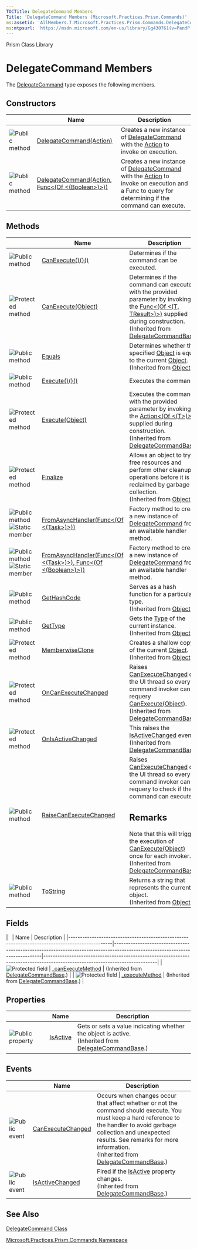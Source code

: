 ```yaml
---
TOCTitle: DelegateCommand Members
Title: 'DelegateCommand Members (Microsoft.Practices.Prism.Commands)'
ms:assetid: 'AllMembers.T:Microsoft.Practices.Prism.Commands.DelegateCommand'
ms:mtpsurl: 'https://msdn.microsoft.com/en-us/library/Gg430761(v=PandP.50)'
---
```


Prism Class Library

DelegateCommand Members
=======================

The [DelegateCommand](https://msdn.microsoft.com/t:microsoft.practices.prism.commands.delegatecommand) type exposes the following members.

Constructors
------------

<span id="constructorTableToggle"></span>
<table>

<thead>
<tr class="header">
<th> </th>
<th>Name</th>
<th>Description</th>
</tr>
</thead>
<tbody>
<tr class="odd">
<td><img src="https://msdn.microsoft.com/en-us/Gg430761.pubmethod(en-us,PandP.50).gif" title="Public method" /></td>
<td><a href="https://msdn.microsoft.com/m:microsoft.practices.prism.commands.delegatecommand.">DelegateCommand(Action)</a></td>
<td><div class="summary">
Creates a new instance of <a href="https://msdn.microsoft.com/t:microsoft.practices.prism.commands.delegatecommand">DelegateCommand</a> with the <a href="http://msdn.microsoft.com/en-us/library/bb534741">Action</a> to invoke on execution.
</div></td>
</tr>
<tr class="even">
<td><img src="https://msdn.microsoft.com/en-us/Gg430761.pubmethod(en-us,PandP.50).gif" title="Public method" /></td>
<td><a href="https://msdn.microsoft.com/m:microsoft.practices.prism.commands.delegatecommand.">DelegateCommand(Action, Func&lt;(Of &lt;(Boolean&gt;)&gt;))</a></td>
<td><div class="summary">
Creates a new instance of <a href="https://msdn.microsoft.com/t:microsoft.practices.prism.commands.delegatecommand">DelegateCommand</a> with the <a href="http://msdn.microsoft.com/en-us/library/bb534741">Action</a> to invoke on execution and a Func to query for determining if the command can execute.
</div></td>
</tr>
</tbody>
</table>

Methods
-------

<span id="methodTableToggle"></span>
<table>

<thead>
<tr class="header">
<th> </th>
<th>Name</th>
<th>Description</th>
</tr>
</thead>
<tbody>
<tr class="odd">
<td><img src="https://msdn.microsoft.com/en-us/Gg430761.pubmethod(en-us,PandP.50).gif" title="Public method" /></td>
<td><a href="https://msdn.microsoft.com/m:microsoft.practices.prism.commands.delegatecommand.canexecute">CanExecute()()()</a></td>
<td><div class="summary">
Determines if the command can be executed.
</div></td>
</tr>
<tr class="even">
<td><img src="https://msdn.microsoft.com/en-us/Gg430761.protmethod(en-us,PandP.50).gif" title="Protected method" /></td>
<td><a href="https://msdn.microsoft.com/m:microsoft.practices.prism.commands.delegatecommandbase.canexecute(system.object)">CanExecute(Object)</a></td>
<td><div class="summary">
Determines if the command can execute with the provided parameter by invoking the <a href="http://msdn.microsoft.com/en-us/library/bb549151">Func&lt;(Of &lt;(T, TResult&gt;)&gt;)</a> supplied during construction.
</div>
(Inherited from <a href="https://msdn.microsoft.com/t:microsoft.practices.prism.commands.delegatecommandbase">DelegateCommandBase</a>.)</td>
</tr>
<tr class="odd">
<td><img src="https://msdn.microsoft.com/en-us/Gg430761.pubmethod(en-us,PandP.50).gif" title="Public method" /></td>
<td><a href="http://msdn.microsoft.com/en-us/library/bsc2ak47">Equals</a></td>
<td><div class="summary">
Determines whether the specified <a href="http://msdn.microsoft.com/en-us/library/e5kfa45b">Object</a> is equal to the current <a href="http://msdn.microsoft.com/en-us/library/e5kfa45b">Object</a>.
</div>
(Inherited from <a href="http://msdn.microsoft.com/en-us/library/e5kfa45b">Object</a>.)</td>
</tr>
<tr class="even">
<td><img src="https://msdn.microsoft.com/en-us/Gg430761.pubmethod(en-us,PandP.50).gif" title="Public method" /></td>
<td><a href="https://msdn.microsoft.com/m:microsoft.practices.prism.commands.delegatecommand.execute">Execute()()()</a></td>
<td><div class="summary">
Executes the command.
</div></td>
</tr>
<tr class="odd">
<td><img src="https://msdn.microsoft.com/en-us/Gg430761.protmethod(en-us,PandP.50).gif" title="Protected method" /></td>
<td><a href="https://msdn.microsoft.com/m:microsoft.practices.prism.commands.delegatecommandbase.execute(system.object)">Execute(Object)</a></td>
<td><div class="summary">
Executes the command with the provided parameter by invoking the <a href="http://msdn.microsoft.com/en-us/library/018hxwa8">Action&lt;(Of &lt;(T&gt;)&gt;)</a> supplied during construction.
</div>
(Inherited from <a href="https://msdn.microsoft.com/t:microsoft.practices.prism.commands.delegatecommandbase">DelegateCommandBase</a>.)</td>
</tr>
<tr class="even">
<td><img src="https://msdn.microsoft.com/en-us/Gg430761.protmethod(en-us,PandP.50).gif" title="Protected method" /></td>
<td><a href="http://msdn.microsoft.com/en-us/library/4k87zsw7">Finalize</a></td>
<td><div class="summary">
Allows an object to try to free resources and perform other cleanup operations before it is reclaimed by garbage collection.
</div>
(Inherited from <a href="http://msdn.microsoft.com/en-us/library/e5kfa45b">Object</a>.)</td>
</tr>
<tr class="odd">
<td><img src="https://msdn.microsoft.com/en-us/Gg430761.pubmethod(en-us,PandP.50).gif" title="Public method" /><img src="https://msdn.microsoft.com/en-us/Gg430761.static(en-us,PandP.50).gif" title="Static member" /></td>
<td><a href="https://msdn.microsoft.com/m:microsoft.practices.prism.commands.delegatecommand.fromasynchandler(system.func%7bsystem.threading.tasks.task%7d)">FromAsyncHandler(Func&lt;(Of &lt;(Task&gt;)&gt;))</a></td>
<td><div class="summary">
Factory method to create a new instance of <a href="https://msdn.microsoft.com/t:microsoft.practices.prism.commands.delegatecommand">DelegateCommand</a> from an awaitable handler method.
</div></td>
</tr>
<tr class="even">
<td><img src="https://msdn.microsoft.com/en-us/Gg430761.pubmethod(en-us,PandP.50).gif" title="Public method" /><img src="https://msdn.microsoft.com/en-us/Gg430761.static(en-us,PandP.50).gif" title="Static member" /></td>
<td><a href="https://msdn.microsoft.com/m:microsoft.practices.prism.commands.delegatecommand.fromasynchandler(system.func%7bsystem.threading.tasks.task%7d%2csystem.func%7bsystem.boolean%7d)">FromAsyncHandler(Func&lt;(Of &lt;(Task&gt;)&gt;), Func&lt;(Of &lt;(Boolean&gt;)&gt;))</a></td>
<td><div class="summary">
Factory method to create a new instance of <a href="https://msdn.microsoft.com/t:microsoft.practices.prism.commands.delegatecommand">DelegateCommand</a> from an awaitable handler method.
</div></td>
</tr>
<tr class="odd">
<td><img src="https://msdn.microsoft.com/en-us/Gg430761.pubmethod(en-us,PandP.50).gif" title="Public method" /></td>
<td><a href="http://msdn.microsoft.com/en-us/library/zdee4b3y">GetHashCode</a></td>
<td><div class="summary">
Serves as a hash function for a particular type.
</div>
(Inherited from <a href="http://msdn.microsoft.com/en-us/library/e5kfa45b">Object</a>.)</td>
</tr>
<tr class="even">
<td><img src="https://msdn.microsoft.com/en-us/Gg430761.pubmethod(en-us,PandP.50).gif" title="Public method" /></td>
<td><a href="http://msdn.microsoft.com/en-us/library/dfwy45w9">GetType</a></td>
<td><div class="summary">
Gets the <a href="http://msdn.microsoft.com/en-us/library/42892f65">Type</a> of the current instance.
</div>
(Inherited from <a href="http://msdn.microsoft.com/en-us/library/e5kfa45b">Object</a>.)</td>
</tr>
<tr class="odd">
<td><img src="https://msdn.microsoft.com/en-us/Gg430761.protmethod(en-us,PandP.50).gif" title="Protected method" /></td>
<td><a href="http://msdn.microsoft.com/en-us/library/57ctke0a">MemberwiseClone</a></td>
<td><div class="summary">
Creates a shallow copy of the current <a href="http://msdn.microsoft.com/en-us/library/e5kfa45b">Object</a>.
</div>
(Inherited from <a href="http://msdn.microsoft.com/en-us/library/e5kfa45b">Object</a>.)</td>
</tr>
<tr class="even">
<td><img src="https://msdn.microsoft.com/en-us/Gg430761.protmethod(en-us,PandP.50).gif" title="Protected method" /></td>
<td><a href="https://msdn.microsoft.com/m:microsoft.practices.prism.commands.delegatecommandbase.oncanexecutechanged">OnCanExecuteChanged</a></td>
<td><div class="summary">
Raises <a href="http://msdn.microsoft.com/en-us/library/ms523106">CanExecuteChanged</a> on the UI thread so every command invoker can requery <a href="http://msdn.microsoft.com/en-us/library/ms604093">CanExecute(Object)</a>.
</div>
(Inherited from <a href="https://msdn.microsoft.com/t:microsoft.practices.prism.commands.delegatecommandbase">DelegateCommandBase</a>.)</td>
</tr>
<tr class="odd">
<td><img src="https://msdn.microsoft.com/en-us/Gg430761.protmethod(en-us,PandP.50).gif" title="Protected method" /></td>
<td><a href="https://msdn.microsoft.com/m:microsoft.practices.prism.commands.delegatecommandbase.onisactivechanged">OnIsActiveChanged</a></td>
<td><div class="summary">
This raises the <a href="https://msdn.microsoft.com/e:microsoft.practices.prism.commands.delegatecommandbase.isactivechanged">IsActiveChanged</a> event.
</div>
(Inherited from <a href="https://msdn.microsoft.com/t:microsoft.practices.prism.commands.delegatecommandbase">DelegateCommandBase</a>.)</td>
</tr>
<tr class="even">
<td><img src="https://msdn.microsoft.com/en-us/Gg430761.pubmethod(en-us,PandP.50).gif" title="Public method" /></td>
<td><a href="https://msdn.microsoft.com/m:microsoft.practices.prism.commands.delegatecommandbase.raisecanexecutechanged">RaiseCanExecuteChanged</a></td>
<td><div class="summary">
Raises <a href="https://msdn.microsoft.com/e:microsoft.practices.prism.commands.delegatecommandbase.canexecutechanged">CanExecuteChanged</a> on the UI thread so every command invoker can requery to check if the command can execute.
<div>
<h2 id="remarks">Remarks</h2>
<span id="remarksToggle"></span>Note that this will trigger the execution of <a href="https://msdn.microsoft.com/m:microsoft.practices.prism.commands.delegatecommandbase.canexecute(system.object)">CanExecute(Object)</a> once for each invoker.
</div>
</div>
(Inherited from <a href="https://msdn.microsoft.com/t:microsoft.practices.prism.commands.delegatecommandbase">DelegateCommandBase</a>.)</td>
</tr>
<tr class="odd">
<td><img src="https://msdn.microsoft.com/en-us/Gg430761.pubmethod(en-us,PandP.50).gif" title="Public method" /></td>
<td><a href="http://msdn.microsoft.com/en-us/library/7bxwbwt2">ToString</a></td>
<td><div class="summary">
Returns a string that represents the current object.
</div>
(Inherited from <a href="http://msdn.microsoft.com/en-us/library/e5kfa45b">Object</a>.)</td>
</tr>
</tbody>
</table>

Fields
------

<span id="fieldTableToggle"></span>
|                                                                                                | Name                                                                                                                        | Description                                                                                                                  |
|------------------------------------------------------------------------------------------------|-----------------------------------------------------------------------------------------------------------------------------|------------------------------------------------------------------------------------------------------------------------------|
| ![](https://msdn.microsoft.com/en-us/Gg430761.protfield(en-us,PandP.50).gif "Protected field") | [\_canExecuteMethod](https://msdn.microsoft.com/f:microsoft.practices.prism.commands.delegatecommandbase._canexecutemethod) | (Inherited from [DelegateCommandBase](https://msdn.microsoft.com/t:microsoft.practices.prism.commands.delegatecommandbase).) |
| ![](https://msdn.microsoft.com/en-us/Gg430761.protfield(en-us,PandP.50).gif "Protected field") | [\_executeMethod](https://msdn.microsoft.com/f:microsoft.practices.prism.commands.delegatecommandbase._executemethod)       | (Inherited from [DelegateCommandBase](https://msdn.microsoft.com/t:microsoft.practices.prism.commands.delegatecommandbase).) |

Properties
----------

<span id="propertyTableToggle"></span>
<table>

<thead>
<tr class="header">
<th> </th>
<th>Name</th>
<th>Description</th>
</tr>
</thead>
<tbody>
<tr class="odd">
<td><img src="https://msdn.microsoft.com/en-us/Gg430761.pubproperty(en-us,PandP.50).gif" title="Public property" /></td>
<td><a href="https://msdn.microsoft.com/p:microsoft.practices.prism.commands.delegatecommandbase.isactive">IsActive</a></td>
<td><div class="summary">
Gets or sets a value indicating whether the object is active.
</div>
(Inherited from <a href="https://msdn.microsoft.com/t:microsoft.practices.prism.commands.delegatecommandbase">DelegateCommandBase</a>.)</td>
</tr>
</tbody>
</table>

Events
------

<span id="eventTableToggle"></span>
<table>

<thead>
<tr class="header">
<th> </th>
<th>Name</th>
<th>Description</th>
</tr>
</thead>
<tbody>
<tr class="odd">
<td><img src="https://msdn.microsoft.com/en-us/Gg430761.pubevent(en-us,PandP.50).gif" title="Public event" /></td>
<td><a href="https://msdn.microsoft.com/e:microsoft.practices.prism.commands.delegatecommandbase.canexecutechanged">CanExecuteChanged</a></td>
<td><div class="summary">
Occurs when changes occur that affect whether or not the command should execute. You must keep a hard reference to the handler to avoid garbage collection and unexpected results. See remarks for more information.
</div>
(Inherited from <a href="https://msdn.microsoft.com/t:microsoft.practices.prism.commands.delegatecommandbase">DelegateCommandBase</a>.)</td>
</tr>
<tr class="even">
<td><img src="https://msdn.microsoft.com/en-us/Gg430761.pubevent(en-us,PandP.50).gif" title="Public event" /></td>
<td><a href="https://msdn.microsoft.com/e:microsoft.practices.prism.commands.delegatecommandbase.isactivechanged">IsActiveChanged</a></td>
<td><div class="summary">
Fired if the <a href="https://msdn.microsoft.com/p:microsoft.practices.prism.commands.delegatecommandbase.isactive">IsActive</a> property changes.
</div>
(Inherited from <a href="https://msdn.microsoft.com/t:microsoft.practices.prism.commands.delegatecommandbase">DelegateCommandBase</a>.)</td>
</tr>
</tbody>
</table>

See Also
--------


[DelegateCommand Class](https://msdn.microsoft.com/t:microsoft.practices.prism.commands.delegatecommand)

[Microsoft.Practices.Prism.Commands Namespace](https://msdn.microsoft.com/n:microsoft.practices.prism.commands)
